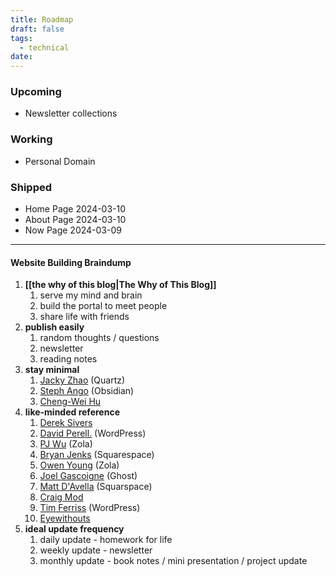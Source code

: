 ```yaml
---
title: Roadmap
draft: false
tags:
  - technical
date:
---
```


### Upcoming
- Newsletter collections

### Working
- Personal Domain



### Shipped
- Home Page 2024-03-10
- About Page 2024-03-10
- Now Page 2024-03-09



---

#### Website Building Braindump
1. **[[the why of this blog|The Why of This Blog]]**
	1. serve my mind and brain
	2. build the portal to meet people
	3. share life with friends
2. **publish easily**
	1. random thoughts / questions
	2. newsletter
	3. reading notes
3. **stay minimal**
	1. [Jacky Zhao](https://jzhao.xyz/) (Quartz)
	2. [Steph Ango](https://stephango.com/) (Obsidian)
	3. [Cheng-Wei Hu](https://chengweihu.com/) 
4. **like-minded reference** 
	1. [Derek Sivers](https://sive.rs/) 
	2. [David Perell.](https://perell.com/) (WordPress)
	3. [PJ Wu](https://pinchlime.com/) (Zola)
	4. [Bryan Jenks](https://www.bryanjenks.dev/) (Squarespace)
	5. [Owen Young](https://www.owenyoung.com/) (Zola)
	6. [Joel Gascoigne](https://joel.is/) (Ghost)
	7. [Matt D'Avella](https://www.mattdavella.com/) (Squarspace)
	8. [Craig Mod](https://craigmod.com/)
	9. [Tim Ferriss](https://tim.blog/) (WordPress)
	10. [Eyewithouts](https://eyewithouts.com/)
5. **ideal update frequency**
	1. daily update - homework for life
	2. weekly update - newsletter
	3. monthly update - book notes / mini presentation / project update
